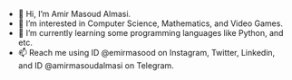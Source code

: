 - 👋 Hi, I’m Amir Masoud Almasi.
- 👀 I’m interested in Computer Science, Mathematics, and Video Games.
- 🌱 I’m currently learning some programming languages like Python, and etc.
- 📫 Reach me using ID @emirmasood on Instagram, Twitter, Linkedin, and ID @amirmasoudalmasi on Telegram.

<!---
EmirMasood/EmirMasood is a ✨ special ✨ repository because its `README.md` (this file) appears on your GitHub profile.
You can click the Preview link to take a look at your changes.
--->
